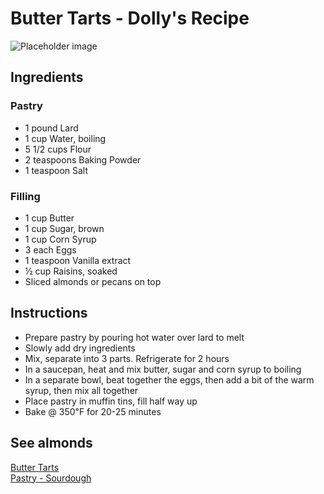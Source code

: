 # Butter Tarts - Dolly's Recipe

![Placeholder image](https://via.placeholder.com/150)

## Ingredients

### Pastry

- 1 pound Lard
- 1 cup Water, boiling
- 5 1/2 cups Flour
- 2 teaspoons Baking Powder
- 1 teaspoon Salt

### Filling

- 1 cup Butter
- 1 cup Sugar, brown
- 1 cup Corn Syrup
- 3 each Eggs
- 1 teaspoon Vanilla extract
- ½ cup Raisins, soaked
- Sliced almonds or pecans on top

## Instructions

- Prepare pastry by pouring hot water over lard to melt
- Slowly add dry ingredients
- Mix, separate into 3 parts. Refrigerate for 2 hours
- In a saucepan, heat and mix butter, sugar and corn syrup to boiling
- In a separate bowl, beat together the eggs, then add a bit of the warm syrup, then mix all together
- Place pastry in muffin tins, fill half way up
- Bake @ 350℉ for 20-25 minutes

## See almonds

[Butter Tarts](ButterTarts)  
[Pastry - Sourdough](Pastry-Sourdough)  

<!-- 
Notes

20240204: Make first batch. 215g light brown sugar, 17g blackstrap, 335g corn syrup.  

20240201: Received from Daisy Leslie.


 -->
